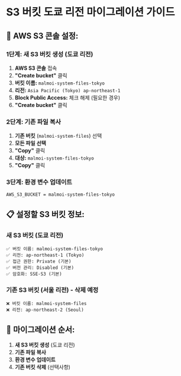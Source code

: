 # S3 버킷 도쿄 리전 마이그레이션 가이드

## 🎯 AWS S3 콘솔 설정:

### 1단계: 새 S3 버킷 생성 (도쿄 리전)
1. **AWS S3 콘솔** 접속
2. **"Create bucket"** 클릭
3. **버킷 이름:** `malmoi-system-files-tokyo`
4. **리전:** `Asia Pacific (Tokyo) ap-northeast-1`
5. **Block Public Access:** 체크 해제 (필요한 경우)
6. **"Create bucket"** 클릭

### 2단계: 기존 파일 복사
1. **기존 버킷** (`malmoi-system-files`) 선택
2. **모든 파일 선택**
3. **"Copy"** 클릭
4. **대상:** `malmoi-system-files-tokyo`
5. **"Copy"** 클릭

### 3단계: 환경 변수 업데이트
```
AWS_S3_BUCKET = malmoi-system-files-tokyo
```

## 📋 설정할 S3 버킷 정보:

### 새 S3 버킷 (도쿄 리전)
```
✅ 버킷 이름: malmoi-system-files-tokyo
✅ 리전: ap-northeast-1 (Tokyo)
✅ 접근 권한: Private (기본)
✅ 버전 관리: Disabled (기본)
✅ 암호화: SSE-S3 (기본)
```

### 기존 S3 버킷 (서울 리전) - 삭제 예정
```
❌ 버킷 이름: malmoi-system-files
❌ 리전: ap-northeast-2 (Seoul)
```

## 🎯 마이그레이션 순서:

1. **새 S3 버킷 생성** (도쿄 리전)
2. **기존 파일 복사**
3. **환경 변수 업데이트**
4. **기존 버킷 삭제** (선택사항) 